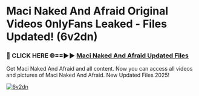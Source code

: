 # Maci Naked And Afraid Original Videos 0nlyFans Leaked - Files Updated! (6v2dn)

<h3>🔴 CLICK HERE 🌐==►► <a href="https://tinyurl.com/yckcrads" rel="nofollow">Maci Naked And Afraid Updated Files</a></h3>

Get Maci Naked And Afraid and all content. Now you can access all videos and pictures of Maci Naked And Afraid. New Updated Files 2025!

[![6v2dn](https://i.imgur.com/hpKpOFt.gif)](https://tinyurl.com/yckcrads)
